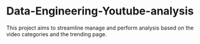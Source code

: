 # Data-Engineering-Youtube-analysis
This project aims to streamline manage and perform analysis based on the video categories and the trending page.

